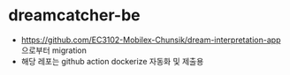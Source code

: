 # dreamcatcher-be

- https://github.com/EC3102-Mobilex-Chunsik/dream-interpretation-app 으로부터 migration
- 해당 레포는 github action dockerize 자동화 및 제출용 
